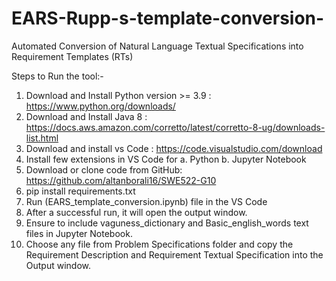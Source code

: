 
# EARS-Rupp-s-template-conversion-
Automated Conversion of Natural Language Textual Specifications into Requirement Templates (RTs)

Steps to Run the tool:-

1. Download and Install Python version >= 3.9 : https://www.python.org/downloads/
2. Download and Install Java 8 : https://docs.aws.amazon.com/corretto/latest/corretto-8-ug/downloads-list.html
3. Download and install vs Code : https://code.visualstudio.com/download
4. Install few extensions in VS Code for
    a. Python
    b. Jupyter Notebook
5. Download or clone code from GitHub: https://github.com/altanborali16/SWE522-G10
6. pip install requirements.txt
7. Run (EARS_template_conversion.ipynb) file in the VS Code
8. After a successful run, it will open the output window.
9. Ensure to include vaguness_dictionary and Basic_english_words text files in Jupyter Notebook.
10. Choose any file from Problem Specifications folder and copy the Requirement Description and Requirement Textual Specification into the Output window.

